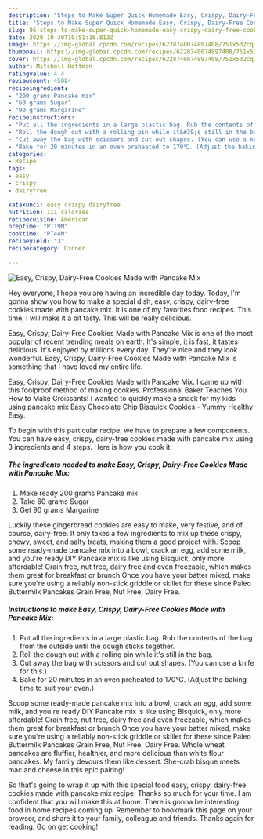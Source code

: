 ```yaml
---
description: "Steps to Make Super Quick Homemade Easy, Crispy, Dairy-Free Cookies Made with Pancake Mix"
title: "Steps to Make Super Quick Homemade Easy, Crispy, Dairy-Free Cookies Made with Pancake Mix"
slug: 86-steps-to-make-super-quick-homemade-easy-crispy-dairy-free-cookies-made-with-pancake-mix
date: 2020-10-30T10:51:16.813Z
image: https://img-global.cpcdn.com/recipes/6228740074897408/751x532cq70/easy-crispy-dairy-free-cookies-made-with-pancake-mix-recipe-main-photo.jpg
thumbnail: https://img-global.cpcdn.com/recipes/6228740074897408/751x532cq70/easy-crispy-dairy-free-cookies-made-with-pancake-mix-recipe-main-photo.jpg
cover: https://img-global.cpcdn.com/recipes/6228740074897408/751x532cq70/easy-crispy-dairy-free-cookies-made-with-pancake-mix-recipe-main-photo.jpg
author: Mitchell Hoffman
ratingvalue: 4.4
reviewcount: 45084
recipeingredient:
- "200 grams Pancake mix"
- "60 grams Sugar"
- "90 grams Margarine"
recipeinstructions:
- "Put all the ingredients in a large plastic bag. Rub the contents of the bag from the outside until the dough sticks together."
- "Roll the dough out with a rolling pin while it&#39;s still in the bag."
- "Cut away the bag with scissors and cut out shapes. (You can use a knife for this.)"
- "Bake for 20 minutes in an oven preheated to 170℃. (Adjust the baking time to suit your oven.)"
categories:
- Recipe
tags:
- easy
- crispy
- dairyfree

katakunci: easy crispy dairyfree 
nutrition: 111 calories
recipecuisine: American
preptime: "PT19M"
cooktime: "PT44M"
recipeyield: "3"
recipecategory: Dinner

---
```



![Easy, Crispy, Dairy-Free Cookies Made with Pancake Mix](https://img-global.cpcdn.com/recipes/6228740074897408/751x532cq70/easy-crispy-dairy-free-cookies-made-with-pancake-mix-recipe-main-photo.jpg)

Hey everyone, I hope you are having an incredible day today. Today, I'm gonna show you how to make a special dish, easy, crispy, dairy-free cookies made with pancake mix. It is one of my favorites food recipes. This time, I will make it a bit tasty. This will be really delicious.

Easy, Crispy, Dairy-Free Cookies Made with Pancake Mix is one of the most popular of recent trending meals on earth. It's simple, it is fast, it tastes delicious. It's enjoyed by millions every day. They're nice and they look wonderful. Easy, Crispy, Dairy-Free Cookies Made with Pancake Mix is something that I have loved my entire life.

Easy, Crispy, Dairy-Free Cookies Made with Pancake Mix. I came up with this foolproof method of making cookies. Professional Baker Teaches You How to Make Croissants! I wanted to quickly make a snack for my kids using pancake mix Easy Chocolate Chip Bisquick Cookies - Yummy Healthy Easy.


To begin with this particular recipe, we have to prepare a few components. You can have easy, crispy, dairy-free cookies made with pancake mix using 3 ingredients and 4 steps. Here is how you cook it.

<!--inarticleads1-->

##### The ingredients needed to make Easy, Crispy, Dairy-Free Cookies Made with Pancake Mix:

1. Make ready 200 grams Pancake mix
1. Take 60 grams Sugar
1. Get 90 grams Margarine


Luckily these gingerbread cookies are easy to make, very festive, and of course, dairy-free. It only takes a few ingredients to mix up these crispy, chewy, sweet, and salty treats, making them a good project with. Scoop some ready-made pancake mix into a bowl, crack an egg, add some milk, and you&#39;re ready DIY Pancake mix is like using Bisquick, only more affordable! Grain free, nut free, dairy free and even freezable, which makes them great for breakfast or brunch Once you have your batter mixed, make sure you&#39;re using a reliably non-stick griddle or skillet for these since Paleo Buttermilk Pancakes Grain Free, Nut Free, Dairy Free. 

<!--inarticleads2-->

##### Instructions to make Easy, Crispy, Dairy-Free Cookies Made with Pancake Mix:

1. Put all the ingredients in a large plastic bag. Rub the contents of the bag from the outside until the dough sticks together.
1. Roll the dough out with a rolling pin while it&#39;s still in the bag.
1. Cut away the bag with scissors and cut out shapes. (You can use a knife for this.)
1. Bake for 20 minutes in an oven preheated to 170℃. (Adjust the baking time to suit your oven.)


Scoop some ready-made pancake mix into a bowl, crack an egg, add some milk, and you&#39;re ready DIY Pancake mix is like using Bisquick, only more affordable! Grain free, nut free, dairy free and even freezable, which makes them great for breakfast or brunch Once you have your batter mixed, make sure you&#39;re using a reliably non-stick griddle or skillet for these since Paleo Buttermilk Pancakes Grain Free, Nut Free, Dairy Free. Whole wheat pancakes are fluffier, healthier, and more delicious than white flour pancakes. My family devours them like dessert. She-crab bisque meets mac and cheese in this epic pairing! 

So that's going to wrap it up with this special food easy, crispy, dairy-free cookies made with pancake mix recipe. Thanks so much for your time. I am confident that you will make this at home. There is gonna be interesting food in home recipes coming up. Remember to bookmark this page on your browser, and share it to your family, colleague and friends. Thanks again for reading. Go on get cooking!
